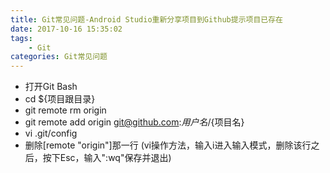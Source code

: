 ```yaml
---
title: Git常见问题-Android Studio重新分享项目到Github提示项目已存在
date: 2017-10-16 15:35:02
tags:
	- Git
categories: Git常见问题
---
```


- 打开Git Bash
- cd ${项目跟目录}
- git remote rm origin
- git remote add origin git@github.com:${用户名}/${项目名}
- vi .git/config
- 删除[remote "origin"]那一行
(vi操作方法，输入i进入输入模式，删除该行之后，按下Esc，输入":wq"保存并退出)